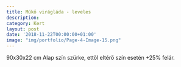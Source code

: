 ```yaml
---
title: Műkő virágláda - leveles
description:
category: Kert
layout: post
date: '2018-11-22T00:00:00+01:00'
image: "img/portfolio/Page-4-Image-15.png"
---
```

90x30x22 cm
Alap szín szürke, ettől
eltérő szín esetén
+25% felár.
